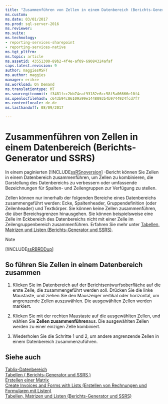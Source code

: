 ```yaml
---
title: "Zusammenführen von Zellen in einem Datenbereich (Berichts-Generator und SSRS) | Microsoft Docs"
ms.custom: 
ms.date: 03/01/2017
ms.prod: sql-server-2016
ms.reviewer: 
ms.suite: 
ms.technology:
- reporting-services-sharepoint
- reporting-services-native
ms.tgt_pltfrm: 
ms.topic: article
ms.assetid: 43551300-89b2-4f4e-af09-69084324afaf
caps.latest.revision: 9
author: maggiesMSFT
ms.author: maggies
manager: erikre
ms.workload: On Demand
ms.translationtype: MT
ms.sourcegitcommit: f3481fcc2bb74eaf93182e6cc58f5a06666e10f4
ms.openlocfilehash: c643b94c86109a99e1448093b4b9744924fcd7f7
ms.contentlocale: de-de
ms.lasthandoff: 08/09/2017

---
```

# <a name="merge-cells-in-a-data-region-report-builder-and-ssrs"></a>Zusammenführen von Zellen in einem Datenbereich (Berichts-Generator und SSRS)
In einem paginierten [!INCLUDE[ssRSnoversion](../../includes/ssrsnoversion-md.md)] -Bericht können Sie Zellen in einem Datenbereich zusammenführen, um Zellen zu kombinieren, die Darstellung des Datenbereichs zu verbessern oder umfassende Bezeichnungen für Spalten- und Zeilengruppen zur Verfügung zu stellen.  
  
Zellen können nur innerhalb der folgenden Bereiche eines Datenbereichs zusammengeführt werden: Ecke, Spaltenheader, Gruppendefinition (oder Zeilenheader) und Textkörper. Sie können keine Zellen zusammenführen, die über Bereichsgrenzen hinausgehen. Sie können beispielsweise eine Zelle im Eckbereich des Datenbereichs nicht mit einer Zelle im Zeilengruppenbereich zusammenführen. Erfahren Sie mehr unter [Tabellen, Matrizen und Listen &#40;Berichts-Generator und SSRS&#41;](../../reporting-services/report-design/tables-matrices-and-lists-report-builder-and-ssrs.md).  
  
> [!NOTE]  
>  [!INCLUDE[ssRBRDDup](../../includes/ssrbrddup-md.md)]  
  
## <a name="to-merge-cells-in-a-data-region"></a>So führen Sie Zellen in einem Datenbereich zusammen  
  
1.  Klicken Sie im Datenbereich auf der Berichtsentwurfsoberfläche auf die erste Zelle, die zusammengeführt werden soll. Drücken Sie die linke Maustaste, und ziehen Sie den Mauszeiger vertikal oder horizontal, um angrenzende Zellen auszuwählen. Die ausgewählten Zellen werden markiert.  
  
2.  Klicken Sie mit der rechten Maustaste auf die ausgewählten Zellen, und wählen Sie **Zellen zusammenführen**aus. Die ausgewählten Zellen werden zu einer einzigen Zelle kombiniert.  
  
3.  Wiederholen Sie die Schritte 1 und 2, um andere angrenzende Zellen in einem Datenbereich zusammenzuführen.  
  
## <a name="see-also"></a>Siehe auch  
[Tablix-Datenbereich](../../reporting-services/report-design/tablix-data-region-report-builder-and-ssrs.md)  
 [Tabellen &#40; Berichts-Generator und SSRS &#41;](../../reporting-services/report-design/tables-report-builder-and-ssrs.md)   
 [Erstellen einer Matrix](../../reporting-services/report-design/create-a-matrix-report-builder-and-ssrs.md)   
 [Create Invoices and Forms with Lists (Erstellen von Rechnungen und Formularen mit Listen)](../../reporting-services/report-design/create-invoices-and-forms-with-lists-report-builder-and-ssrs.md)  
[Tabellen, Matrizen und Listen &#40;Berichts-Generator und SSRS&#41;](../../reporting-services/report-design/tables-matrices-and-lists-report-builder-and-ssrs.md)  
  
  

